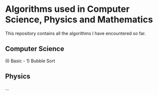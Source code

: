 # Algorithms used in Computer Science, Physics and Mathematics

This repository contains all the algorithms I have encountered so far.

## Computer Science
(I) Basic - 
    1) Bubble Sort



## Physics
...